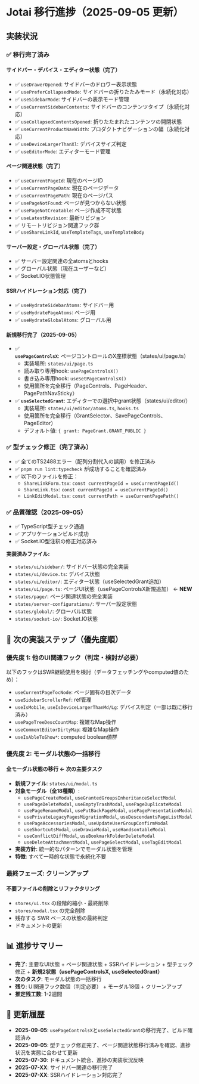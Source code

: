 # Jotai 移行進捗（2025-09-05 更新）

## 実装状況

### ✅ 移行完了済み

#### サイドバー・デバイス・エディター状態（完了）
- ✅ `useDrawerOpened`: サイドバーのドロワー表示状態
- ✅ `usePreferCollapsedMode`: サイドバーの折りたたみモード（永続化対応）
- ✅ `useSidebarMode`: サイドバーの表示モード管理
- ✅ `useCurrentSidebarContents`: サイドバーのコンテンツタイプ（永続化対応）
- ✅ `useCollapsedContentsOpened`: 折りたたまれたコンテンツの開閉状態
- ✅ `useCurrentProductNavWidth`: プロダクトナビゲーションの幅（永続化対応）
- ✅ `useDeviceLargerThanXl`: デバイスサイズ判定
- ✅ `useEditorMode`: エディターモード管理

#### ページ関連状態（完了）
- ✅ `useCurrentPageId`: 現在のページID
- ✅ `useCurrentPageData`: 現在のページデータ
- ✅ `useCurrentPagePath`: 現在のページパス
- ✅ `usePageNotFound`: ページが見つからない状態
- ✅ `usePageNotCreatable`: ページ作成不可状態
- ✅ `useLatestRevision`: 最新リビジョン
- ✅ リモートリビジョン関連フック群
- ✅ `useShareLinkId`, `useTemplateTags`, `useTemplateBody`

#### サーバー設定・グローバル状態（完了）
- ✅ サーバー設定関連の全atomsとhooks
- ✅ グローバル状態（現在ユーザーなど）
- ✅ Socket.IO状態管理

#### SSRハイドレーション対応（完了）
- ✅ `useHydrateSidebarAtoms`: サイドバー用
- ✅ `useHydratePageAtoms`: ページ用
- ✅ `useHydrateGlobalAtoms`: グローバル用

#### 新規移行完了（2025-09-05）
- ✅ **`usePageControlsX`**: ページコントロールのX座標状態（states/ui/page.ts）
  - 実装場所: `states/ui/page.ts`
  - 読み取り専用hook: `usePageControlsX()`
  - 書き込み専用hook: `useSetPageControlsX()`
  - 使用箇所を完全移行（PageControls、PageHeader、PagePathNavSticky）
- ✅ **`useSelectedGrant`**: エディターでの選択中grant状態（states/ui/editor/）
  - 実装場所: `states/ui/editor/atoms.ts`, `hooks.ts`
  - 使用箇所を完全移行（GrantSelector、SavePageControls、PageEditor）
  - デフォルト値: `{ grant: PageGrant.GRANT_PUBLIC }`

### ✅ 型チェック修正（完了済み）
- ✅ 全てのTS2488エラー（配列分割代入の誤用）を修正済み
- ✅ `pnpm run lint:typecheck` が成功することを確認済み
- ✅ 以下のファイルを修正：
  - `ShareLinkForm.tsx`: `const currentPageId = useCurrentPageId()`
  - `ShareLink.tsx`: `const currentPageId = useCurrentPageId()`
  - `LinkEditModal.tsx`: `const currentPath = useCurrentPagePath()`

### ✅ 品質確認（2025-09-05）
- ✅ TypeScript型チェック通過
- ✅ アプリケーションビルド成功
- ✅ Socket.IO型注釈の修正対応済み

**実装済みファイル:**
- `states/ui/sidebar/`: サイドバー状態の完全実装
- `states/ui/device.ts`: デバイス状態
- `states/ui/editor/`: エディター状態（useSelectedGrant追加）
- `states/ui/page.ts`: ページUI状態（usePageControlsX新規追加） ← **NEW**
- `states/page/`: ページ関連状態の完全実装
- `states/server-configurations/`: サーバー設定状態
- `states/global/`: グローバル状態
- `states/socket-io/`: Socket.IO状態

## 🚧 次の実装ステップ（優先度順）

### **優先度 1: 他のUI関連フック（判定・検討が必要）**

以下のフックはSWR継続使用を検討（データフェッチングやcomputed値のため）：
- `useCurrentPageTocNode`: ページ固有の目次データ
- `useSidebarScrollerRef`: ref管理
- `useIsMobile`, `useIsDeviceLargerThanMd/Lg`: デバイス判定（一部は既に移行済み）
- `usePageTreeDescCountMap`: 複雑なMap操作
- `useCommentEditorDirtyMap`: 複雑なMap操作
- `useIsAbleToShow*`: computed boolean値群

### **優先度 2: モーダル状態の一括移行**

#### 全モーダル状態の移行 ← **次の主要タスク**
- **新規ファイル**: `states/ui/modal.ts`
- **対象モーダル（全18種類）**:
  - `usePageCreateModal`, `useGrantedGroupsInheritanceSelectModal`
  - `usePageDeleteModal`, `useEmptyTrashModal`, `usePageDuplicateModal`
  - `usePageRenameModal`, `usePutBackPageModal`, `usePagePresentationModal`
  - `usePrivateLegacyPagesMigrationModal`, `useDescendantsPageListModal`
  - `usePageAccessoriesModal`, `useUpdateUserGroupConfirmModal`
  - `useShortcutsModal`, `useDrawioModal`, `useHandsontableModal`
  - `useConflictDiffModal`, `useBookmarkFolderDeleteModal`
  - `useDeleteAttachmentModal`, `usePageSelectModal`, `useTagEditModal`
- **実装方針**: 統一的なパターンでモーダル状態を管理
- **特徴**: すべて一時的な状態で永続化不要

### **最終フェーズ: クリーンアップ**

#### 不要ファイルの削除とリファクタリング
- `stores/ui.tsx` の段階的縮小・最終削除
- `stores/modal.tsx` の完全削除
- 残存する SWR ベースの状態の最終判定
- ドキュメントの更新

## 📊 進捗サマリー

- **完了**: 主要なUI状態 + ページ関連状態 + SSRハイドレーション + 型チェック修正 + **新規2状態（usePageControlsX, useSelectedGrant）**
- **次のタスク**: モーダル状態の一括移行
- **残り**: UI関連フック数個（判定必要） + モーダル18個 + クリーンアップ
- **推定残工数**: 1-2週間

## 🔄 更新履歴

- **2025-09-05**: `usePageControlsX`と`useSelectedGrant`の移行完了、ビルド確認済み
- **2025-09-05**: 型チェック修正完了、ページ関連状態移行済みを確認、進捗状況を実態に合わせて更新
- **2025-07-30**: ドキュメント統合、進捗の実装状況反映
- **2025-07-XX**: サイドバー関連の移行完了
- **2025-07-XX**: SSRハイドレーション対応完了